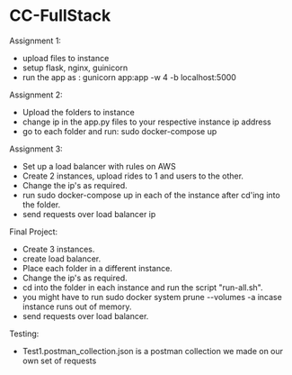 # CC-FullStack

Assignment 1:
- upload files to instance
- setup flask, nginx, guinicorn
- run the app as : gunicorn app:app -w 4 -b localhost:5000

Assignment 2:
- Upload the folders to instance
- change ip in the app.py files to your respective instance ip address
- go to each folder and run: sudo docker-compose up

Assignment 3:
- Set up a load balancer with rules on AWS 
- Create 2 instances, upload rides to 1 and users to the other.
- Change the ip's as required.
- run sudo docker-compose up in each of the instance  after cd'ing into the folder.
- send requests over load balancer ip

Final Project:
- Create 3 instances.
- create load balancer.
- Place each folder in a different instance.
- Change the ip's as required.
- cd into the folder in each instance and run the script "run-all.sh".
- you might have to run sudo docker system prune --volumes -a incase instance runs out of memory.
- send requests over load balancer.

Testing: 
- Test1.postman_collection.json is a postman collection we made on our own set of requests 
